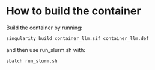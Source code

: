 # How to build the container
Build the container by running:

```bash
singularity build container_llm.sif container_llm.def
```

and then use run_slurm.sh with:
```bash
sbatch run_slurm.sh
```